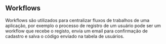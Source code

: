 ## Workflows

Workflows são utilizados para centralizar fluxos de trabalhos de uma aplicação, por exemplo o processo de registro de um usuário pode ser um workflow que recebe o registo, envia um email para confirmação de cadastro e salva o código enviado na tabela de usuários.
